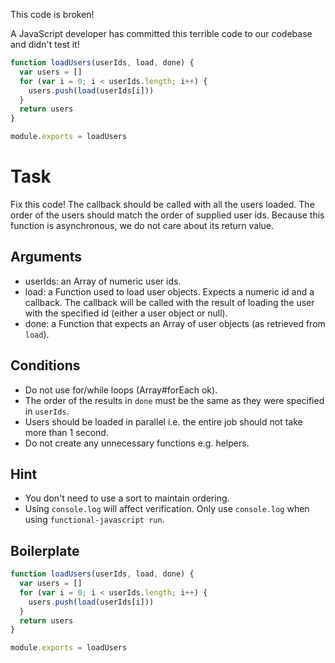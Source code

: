 This code is broken!

A JavaScript developer has committed this terrible code to our codebase and didn't test it!

```js
function loadUsers(userIds, load, done) {
  var users = []
  for (var i = 0; i < userIds.length; i++) {
    users.push(load(userIds[i]))
  }
  return users
}

module.exports = loadUsers
```

# Task

Fix this code! The callback should be called with all the users loaded.
The order of the users should match the order of supplied user ids. Because this function is asynchronous, we do not care about its return value.

## Arguments

* userIds: an Array of numeric user ids.
* load: a Function used to load user objects. Expects a numeric id and a callback. The callback will be called with the result of loading the user with the specified id (either a user object or null).
* done: a Function that expects an Array of user objects (as retrieved from `load`).

## Conditions

* Do not use for/while loops (Array#forEach ok).
* The order of the results in `done` must be the same as they were specified in `userIds`.
* Users should be loaded in parallel i.e. the entire job should not take more than 1 second.
* Do not create any unnecessary functions e.g. helpers.

## Hint

* You don't need to use a sort to maintain ordering.
* Using `console.log` will affect verification. Only use `console.log` when using `functional-javascript run`.

## Boilerplate

```js
function loadUsers(userIds, load, done) {
  var users = []
  for (var i = 0; i < userIds.length; i++) {
    users.push(load(userIds[i]))
  }
  return users
}

module.exports = loadUsers
```
